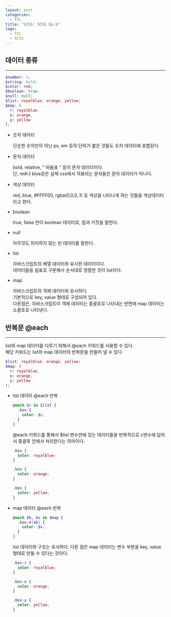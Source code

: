 ```yaml
---
layout: post
categories:
  - TIL
title: "SCSS: SCSS Ep.6"
tags:
  - TIL
  - SCSS
---
```


## __데이터 종류__
---

```scss
$number: 1;
$string: bold;
$color: red;
$boolean: true;
$null: null;
$list: royalblue, orange, yellow;
$map: (
  r: royalblue,
  o: orange,
  y: yellow
);
```

- 숫자 데이터
    
  단순한 숫자만이 아닌 px, em 등의 단위가 붙은 것들도 숫자 데이터에 포함된다.
    
- 문자 데이터
    
  bold, relative, “ 따옴표 ” 등이 문자 데이터이다.  
  단, red나 blue같은 실제 css에서 적용되는 문자들은 문자 데이터가 아니다.
    
- 색상 데이터
    
  red, blue, #FFFF00, rgba(0,0,0,.1) 등 색상을 나타나게 하는 것들을 색상데이터라고 한다.
    
- boolean
    
  true, false 만이 boolean 데이터로, 참과 거짓을 말한다.
    
- null
    
  아무것도 의미하지 않는 빈 데이터를 말한다.
    
- list
    
  자바스크립트의 배열 데이터와 유사한 데이터이다.   
  데이터들을 쉼표로 구분해서 순서대로 정렬한 것이 list이다.
    
- map
    
  자바스크립트의 객체 데이터와 유사하다.  
  기본적으로 key, value 형태로 구성되어 있다.  
  다른점은, 자바스크립트이 객체 데이터는 중괄호로 나타내는 반면에 map 데이터는 소괄호로 나타낸다.

## __반복문 @each__
---
list와 map 데이터를 다루기 위해서 @each 키워드를 사용할 수 있다.  
해당 키워드는 list와 map 데이터의 반복문을 만들어 낼 수 있다.

```scss
$list: royalblue, orange, yellow;
$map: (
  r: royalblue,
  o: orange,
  y: yellow
);
```

- list 데이터 @each 반복
  ```scss
  @each $c in $list {
    .box {
      color: $c;
    }
  }
  ```
  @each 키워드를 통해서 $list 변수안에 있는 데이터들을 반복적으로 c변수에 담아서 중괄호 안에서 처리한다는 의미이다.
  
  ```css
  .box {
    color: royalblue;
  }
  
  .box {
    color: orange;
  }
  
  .box {
    color: yellow;
  }
  ```
  
- map 데이터 @each 반복
  ```scss
  @each $k, $v in $map {
    .box-#{$k} {
      color: $v;
    }
  }
  ```
  list 데이터와 구조는 유사하다. 다른 점은 map 데이터는 변수 부분을 key, value 형태로 만들 수 있다는 것이다.
  
  ```css
  .box-r {
    color: royalblue;
  }
  
  .box-o {
    color: orange;
  }
  
  .box-y {
    color: yellow;
  }
  ```